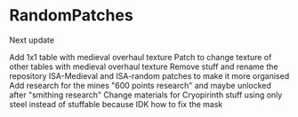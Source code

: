 # RandomPatches

Next update

Add 1x1 table with medieval overhaul texture
Patch to change texture of other tables with medieval overhaul texture
Remove stuff and rename the repository ISA-Medieval and ISA-random patches to make it more organised
Add research for the mines "600 points research" and maybe unlocked after "smithing research"
Change materials for Cryopirinth stuff using only steel instead of stuffable because IDK how to fix the mask
